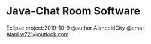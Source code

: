 # Java-Chat Room Software
Eclipse project:2019-10-9
@author AlancoldCity
@email AlanLw721@outlook.com

